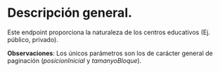 # Descripción general.

Este endpoint proporciona la naturaleza de los centros educativos (Ej. público, privado).


**Observaciones**:
Los únicos parámetros son los de carácter general de paginación (*posicionInicial* y *tamanyoBloque*).
